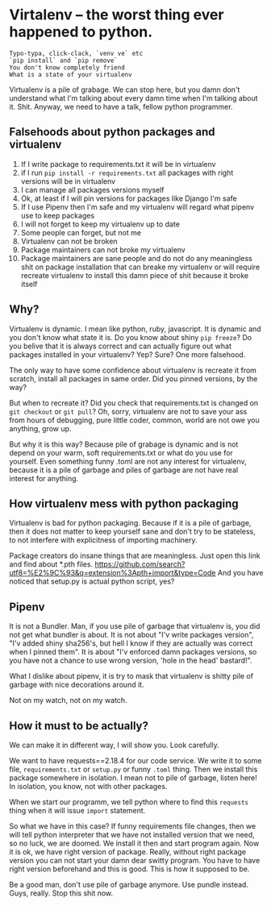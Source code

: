 Virtalenv – the worst thing ever happened to python.
====================================================

    Typo-typa, click-clack, `venv ve` etc
    `pip install` and `pip remove`
    You don't know completely friend
    What is a state of your virtualenv


Virtualenv is a pile of grabage. We can stop here, but you damn don't understand
what I'm talking about every damn time when I'm talking about it. Shit.
Anyway, we need to have a talk, fellow python programmer.


Falsehoods about python packages and virtualenv
-----------------------------------------------

1. If I write package to requirements.txt it will be in virtualenv
2. if I run `pip install -r requirements.txt` all packages with
right versions will be in virtualenv
3. I can manage all packages versions myself
4. Ok, at least if I will pin versions for packages like Django
I'm safe
3. If I use Pipenv then I'm safe and my virtualenv will regard
what pipenv use to keep packages
4. I will not forget to keep my virtualenv up to date
5. Some people can forget, but not me
6. Virtualenv can not be broken
7. Package maintainers can not broke my virtualenv
8. Package maintainers are sane people and do not do any meaningless shit
on package installation that can breake my virtualenv or
will require recreate virtualenv to install this damn piece of shit
because it broke itself


Why?
----

Virtualenv is dynamic. I mean like python, ruby, javascript. It is
dynamic and you don't know what state it is. Do you know about
shiny `pip freeze`? Do you belive that it is always correct and can actually
figure out what packages installed in your virtualenv? Yep? Sure?
One more falsehood.

The only way to have some confidence about virtualenv is recreate it from scratch,
install all packages in same order. Did you pinned versions, by the way?

But when to recreate it? Did you check that requirements.txt is changed on
`git checkout` or `git pull`? Oh, sorry, virtualenv are not to save your ass from
hours of debugging, pure little coder, common, world are not owe you anything, grow up.

But why it is this way? Because pile of grabage is dynamic and is not depend on your
warm, soft requirements.txt or what do you use for yourself. Even something
funny .toml are not any interest for virtualenv, because it is a pile of garbage and
piles of garbage are not have real interest for anything.


How virtualenv mess with python packaging
-----------------------------------------

Virtualenv is bad for python packaging. Because if it is a pile of
garbage, then it does not matter to keep yourself sane and don't try
to be stateless, to not interfere with explicitness of importing
machinery.

Package creators do insane things that are meaningless. Just open this link
and find about \*.pth files.
https://github.com/search?utf8=%E2%9C%93&q=extension%3Apth+import&type=Code
And you have noticed that setup.py is actual python script, yes?


Pipenv
------

It is not a Bundler. Man, if you use pile of garbage that virtualenv is,
you did not get what bundler is about. It is not about "I'v write packages
version", "I'v added shiny sha256's, but hell I know if they are actually
was correct when I pinned them".
It is about "I'v enforced damn packages versions, so you have not
a chance to use wrong version, 'hole in the head' bastard!".

What I dislike about pipenv, it is try to mask that virtualenv is shitty
pile of garbage with nice decorations around it.

Not on my watch, not on my watch.


How it must to be actually?
---------------------------

We can make it in different way, I will show you. Look carefully.

We want to have requests==2.18.4 for our code service. We write it to some
file, `requirements.txt` or `setup.py` or funny `.toml` thing.
Then we install this package somewhere in isolation. I mean not to pile of
garbage, listen here! In isolation, you know, not with other packages.

When we start our programm, we tell python where to find this `requests` thing when
it will issue `import` statement.

So what we have in this case? If funny requirements file changes, then we will
tell python interpreter that we have not installed version that we need, so
no luck, we are doomed. We install it then and start program again. Now it is ok,
we have right version of package. Really, without right package version you can not
start your damn dear switty program. You have to have right version beforehand
and this is good. This is how it supposed to be.

Be a good man, don't use pile of garbage anymore.
Use pundle instead. Guys, really. Stop this shit now.
